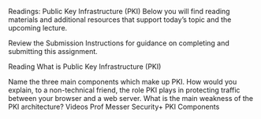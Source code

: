 Readings: Public Key Infrastructure (PKI)
Below you will find reading materials and additional resources that support today’s topic and the upcoming lecture.

Review the Submission Instructions for guidance on completing and submitting this assignment.

Reading
What is Public Key Infrastructure (PKI)

Name the three main components which make up PKI.
How would you explain, to a non-technical friend, the role PKI plays in protecting traffic between your browser and a web server.
What is the main weakness of the PKI architecture?
Videos
Prof Messer Security+ PKI Components